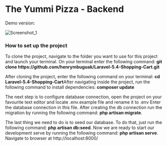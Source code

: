 # The Yummi Pizza - Backend

Demo version: 


![Screenshot_1](https://user-images.githubusercontent.com/58940678/94165205-4385b700-fe8a-11ea-9251-770fce1f892c.jpg)


### How to set up the project

<p>To clone the project, navigate to the folder you want to use for this project and launch your terminal. On your terminal enter the following command: <b>git clone https://github.com/henrymbuguak/Laravel-5.4-Shopping-Cart.git </b> </p>

<p>After cloning the project, enter the following command on your terminal: <b>cd Laravel-5.4-Shopping-Cart</b>After navigating inside the project, run the following command to install dependencies: <b>composer update</b></p>

The next step is to configure database connection, open the project on your favourite text editor and locate .env.example file and rename it to .env Enter the database connection in this file. After creating the db connection run the migration by running the following command: <b>php artisan migrate</b>. <br>

The last thing we need to do is to seed our database. To do that, just run the following command: <b>php artisan db:seed</b>. Now we are ready to start our development serve by running the following command: <b>php artisan serve</b>. Navigate to browser at http://localhost:8000/ 


